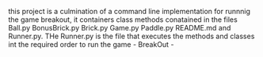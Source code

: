 this project is a culmination of a command line implementation for runnnig the game breakout, it containers class methods conatained in the files Ball.py BonusBrick.py Brick.py Game.py Paddle.py README.md and Runner.py. THe Runner.py is the file that executes the methods and classes int the required order to run the game - BreakOut -